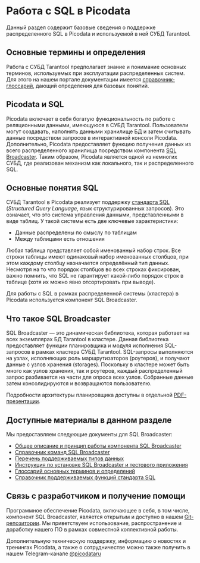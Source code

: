 # Работа с SQL в Picodata
Данный раздел содержит базовые сведения о поддержке распределенного SQL в Picodata и используемой в ней СУБД Tarantool.

## Основные термины и определения
Работа с СУБД Tarantool предполагает знание и понимание основных терминов, используемых при эксплуатации распределенных систем. Для этого на нашем портале документации имеется [справочник-глоссарий](../sql_review), дающий определения для базовых понятий.

## Picodata и SQL
Picodata включает в себя богатую функциональность по работе с реляционными данными, имеющуюся в СУБД Tarantool. Пользователи могут создавать, наполнять данными хранилище БД и затем считывать данные посредством запросов в интерактивной консоли Picodata.
Дополнительно, Picodata предоставляет функцию получения данных из всего распределенного хранилища посредством компонента [SQL Broadcaster](https://git.picodata.io/picodata/picodata/sbroad). Таким образом, Picodata является одной из немногих СУБД, где реализован механизм как локального, так и распределенного SQL.

## Основные понятия SQL

СУБД Tarantool в Picodata реализует поддержку [стандарта SQL](../sql_reference) (_Structured Query Language_, язык структурированных запросов). Это означает, что это система управления данными, представленными в виде таблиц. У такой системы есть две ключевые характеристики:

* Данные распределены по смыслу по таблицам
* Между таблицами есть отношения

Любая таблица представляет собой именованный набор строк. Все строки таблицы имеют одинаковый набор именованных столбцов, при этом каждому столбцу назначается определённый тип данных. Несмотря на то что порядок столбцов во всех строках фиксирован, важно помнить, что SQL не гарантирует какой-либо порядок строк в таблице (хотя их можно явно отсортировать при выводе).

Для работы с SQL в рамках распределенной системы (кластера) в Picodata используется компонент SQL Broadcaster.

## Что такое SQL Broadcaster

SQL Broadcaster — это динамическая библиотека, которая работает на всех экземплярах БД Tarantool в кластере. Данная библиотека предоставляет функции планировщика и модуля исполнения SQL-запросов в рамках кластера СУБД Tarantool. SQL-запросы выполняются на узлах, исполняющих роль маршрутизаторов (роутеров), и получают данные с узлов хранения (storages). Поскольку в кластере может быть много как узлов хранения, так и роутеров, каждый распределенный запрос разбивается на части для опроса всех узлов. Собранные данные затем консолидируются и возвращаются пользователю. 

Подробности архитектуры планировщика доступны в отдельной [PDF-презентации](https://git.picodata.io/picodata/picodata/sbroad/-/blob/main/doc/design/sbroad.pdf).


## Доступные материалы в данном разделе
Мы предоставляем следующие документы для SQL Broadcaster:

* [Общее описание и принцип работы компонента SQL Broadcaster](../sql_review)
* [Справочник команд SQL Broadcaster](../sql_queries)
* [Перечень поддерживаемых типов данных](../sql_datatypes)
* [Инструкция по установке SQL Broadcaster и тестового приложения](../sql_tutorial)
* [Глоссарий основных терминов и определений](../sql_glossary)
* [Справочник поддерживаемых функций стандарта SQL](../sql_reference)

## Связь с разработчиком и получение помощи
Программное обеспечение Picodata, включающее в себя, в том числе, компонент SQL Broadcaster, является открытым и доступно в нашем [Git-репозитории](https://git.picodata.io/). Мы приветствуем использование, распространение и доработку нашего ПО в рамках совместной коллективной работы.

Дополнительную техническую поддержку, информацию о новостях и тренингах Picodata, а также о сотрудничестве можно также получить в нашем Telegram-канале [@picodataru](https://t.me/picodataru)



